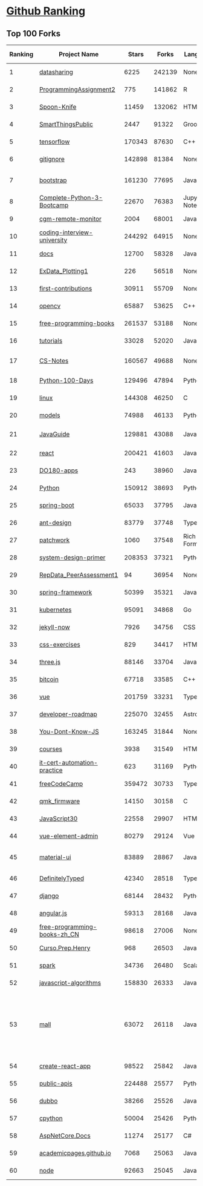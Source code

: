 [Github Ranking](../README.md)
==========

## Top 100 Forks

| Ranking | Project Name | Stars | Forks | Language | Open Issues | Description | Last Commit |
| ------- | ------------ | ----- | ----- | -------- | ----------- | ----------- | ----------- |
| 1 | [datasharing](https://github.com/jtleek/datasharing) | 6225 | 242139 | None | 297 | The Leek group guide to data sharing  | 2022-12-22T12:46:26Z |
| 2 | [ProgrammingAssignment2](https://github.com/rdpeng/ProgrammingAssignment2) | 775 | 141862 | R | 189 | Repository for Programming Assignment 2 for R Programming on Coursera | 2023-01-12T04:09:37Z |
| 3 | [Spoon-Knife](https://github.com/octocat/Spoon-Knife) | 11459 | 132062 | HTML | 1639 | This repo is for demonstration purposes only. | 2023-01-12T22:43:44Z |
| 4 | [SmartThingsPublic](https://github.com/SmartThingsCommunity/SmartThingsPublic) | 2447 | 91322 | Groovy | 60 | SmartThings open-source DeviceType Handlers and SmartApps code | 2023-01-05T11:11:34Z |
| 5 | [tensorflow](https://github.com/tensorflow/tensorflow) | 170343 | 87630 | C++ | 2075 | An Open Source Machine Learning Framework for Everyone | 2023-01-13T02:08:01Z |
| 6 | [gitignore](https://github.com/github/gitignore) | 142898 | 81384 | None | 0 | A collection of useful .gitignore templates | 2023-01-12T16:59:36Z |
| 7 | [bootstrap](https://github.com/twbs/bootstrap) | 161230 | 77695 | JavaScript | 236 | The most popular HTML, CSS, and JavaScript framework for developing responsive, mobile first projects on the web. | 2023-01-13T02:54:01Z |
| 8 | [Complete-Python-3-Bootcamp](https://github.com/Pierian-Data/Complete-Python-3-Bootcamp) | 22670 | 76383 | Jupyter Notebook | 93 | Course Files for Complete Python 3 Bootcamp Course on Udemy | 2023-01-12T10:02:47Z |
| 9 | [cgm-remote-monitor](https://github.com/nightscout/cgm-remote-monitor) | 2004 | 68001 | JavaScript | 142 | nightscout web monitor | 2023-01-13T00:49:00Z |
| 10 | [coding-interview-university](https://github.com/jwasham/coding-interview-university) | 244292 | 64915 | None | 40 | A complete computer science study plan to become a software engineer. | 2023-01-11T07:42:39Z |
| 11 | [docs](https://github.com/github/docs) | 12700 | 58328 | JavaScript | 103 | The open-source repo for docs.github.com | 2023-01-13T00:43:59Z |
| 12 | [ExData_Plotting1](https://github.com/rdpeng/ExData_Plotting1) | 226 | 56518 | None | 76 | Plotting Assignment 1 for Exploratory Data Analysis | 2022-11-02T16:40:14Z |
| 13 | [first-contributions](https://github.com/firstcontributions/first-contributions) | 30911 | 55709 | None | 16 | 🚀✨ Help beginners to contribute to open source projects | 2023-01-13T02:37:44Z |
| 14 | [opencv](https://github.com/opencv/opencv) | 65887 | 53625 | C++ | 2297 | Open Source Computer Vision Library | 2023-01-13T01:24:25Z |
| 15 | [free-programming-books](https://github.com/EbookFoundation/free-programming-books) | 261537 | 53188 | None | 34 | :books: Freely available programming books | 2023-01-12T12:27:46Z |
| 16 | [tutorials](https://github.com/eugenp/tutorials) | 33028 | 52020 | Java | 24 | Just Announced - "Learn Spring Security OAuth":  | 2023-01-13T02:28:36Z |
| 17 | [CS-Notes](https://github.com/CyC2018/CS-Notes) | 160567 | 49688 | None | 117 | :books: 技术面试必备基础知识、Leetcode、计算机操作系统、计算机网络、系统设计 | 2023-01-11T08:01:40Z |
| 18 | [Python-100-Days](https://github.com/jackfrued/Python-100-Days) | 129496 | 47894 | Python | 491 | Python - 100天从新手到大师 | 2022-12-27T18:45:41Z |
| 19 | [linux](https://github.com/torvalds/linux) | 144308 | 46250 | C | 0 | Linux kernel source tree | 2023-01-13T00:46:59Z |
| 20 | [models](https://github.com/tensorflow/models) | 74988 | 46133 | Python | 1056 | Models and examples built with TensorFlow | 2023-01-12T23:17:07Z |
| 21 | [JavaGuide](https://github.com/Snailclimb/JavaGuide) | 129881 | 43088 | Java | 64 | 「Java学习+面试指南」一份涵盖大部分 Java 程序员所需要掌握的核心知识。准备 Java 面试，首选 JavaGuide！ | 2023-01-12T13:39:52Z |
| 22 | [react](https://github.com/facebook/react) | 200421 | 41603 | JavaScript | 901 | A declarative, efficient, and flexible JavaScript library for building user interfaces. | 2023-01-12T22:06:12Z |
| 23 | [DO180-apps](https://github.com/RedHatTraining/DO180-apps) | 243 | 38960 | JavaScript | 0 | DO180 Repository for Sample Applications | 2023-01-11T14:49:12Z |
| 24 | [Python](https://github.com/TheAlgorithms/Python) | 150912 | 38693 | Python | 14 | All Algorithms implemented in Python | 2023-01-12T15:24:21Z |
| 25 | [spring-boot](https://github.com/spring-projects/spring-boot) | 65033 | 37795 | Java | 557 | Spring Boot | 2023-01-12T15:21:22Z |
| 26 | [ant-design](https://github.com/ant-design/ant-design) | 83779 | 37748 | TypeScript | 889 | An enterprise-class UI design language and React UI library | 2023-01-13T02:46:36Z |
| 27 | [patchwork](https://github.com/jlord/patchwork) | 1060 | 37548 | Rich Text Format | 22 | All the Git-it Workshop completers!  | 2023-01-13T01:15:01Z |
| 28 | [system-design-primer](https://github.com/donnemartin/system-design-primer) | 208353 | 37321 | Python | 170 | Learn how to design large-scale systems. Prep for the system design interview.  Includes Anki flashcards. | 2023-01-09T07:29:23Z |
| 29 | [RepData_PeerAssessment1](https://github.com/rdpeng/RepData_PeerAssessment1) | 94 | 36954 | None | 6 | Peer Assessment 1 for Reproducible Research | 2022-08-25T17:01:55Z |
| 30 | [spring-framework](https://github.com/spring-projects/spring-framework) | 50399 | 35321 | Java | 1295 | Spring Framework | 2023-01-12T14:34:10Z |
| 31 | [kubernetes](https://github.com/kubernetes/kubernetes) | 95091 | 34868 | Go | 1578 | Production-Grade Container Scheduling and Management | 2023-01-13T02:58:59Z |
| 32 | [jekyll-now](https://github.com/barryclark/jekyll-now) | 7926 | 34756 | CSS | 144 | Build a Jekyll blog in minutes, without touching the command line. | 2023-01-12T12:17:46Z |
| 33 | [css-exercises](https://github.com/TheOdinProject/css-exercises) | 829 | 34417 | HTML | 10 | None | 2023-01-11T21:06:35Z |
| 34 | [three.js](https://github.com/mrdoob/three.js) | 88146 | 33704 | JavaScript | 362 | JavaScript 3D Library. | 2023-01-12T18:44:45Z |
| 35 | [bitcoin](https://github.com/bitcoin/bitcoin) | 67718 | 33585 | C++ | 420 | Bitcoin Core integration/staging tree | 2023-01-12T23:34:36Z |
| 36 | [vue](https://github.com/vuejs/vue) | 201759 | 33231 | TypeScript | 351 | 🖖 Vue.js is a progressive, incrementally-adoptable JavaScript framework for building UI on the web. | 2023-01-12T14:47:00Z |
| 37 | [developer-roadmap](https://github.com/kamranahmedse/developer-roadmap) | 225070 | 32455 | Astro | 100 | Interactive roadmaps, guides and other educational content to help developers grow in their careers. | 2023-01-12T15:16:56Z |
| 38 | [You-Dont-Know-JS](https://github.com/getify/You-Dont-Know-JS) | 163245 | 31844 | None | 83 | A book series on JavaScript. @YDKJS on twitter. | 2023-01-05T06:09:22Z |
| 39 | [courses](https://github.com/DataScienceSpecialization/courses) | 3938 | 31549 | HTML | 26 | Course materials for the Data Science Specialization: https://www.coursera.org/specialization/jhudatascience/1 | 2021-03-30T06:51:57Z |
| 40 | [it-cert-automation-practice](https://github.com/google/it-cert-automation-practice) | 623 | 31169 | Python | 58 | Google IT Automation with Python Professional Certificate - Practice files | 2023-01-13T01:58:08Z |
| 41 | [freeCodeCamp](https://github.com/freeCodeCamp/freeCodeCamp) | 359472 | 30733 | TypeScript | 131 | freeCodeCamp.org's open-source codebase and curriculum. Learn to code for free. | 2023-01-12T22:53:59Z |
| 42 | [qmk_firmware](https://github.com/qmk/qmk_firmware) | 14150 | 30158 | C | 248 | Open-source keyboard firmware for Atmel AVR and Arm USB families | 2023-01-13T01:35:52Z |
| 43 | [JavaScript30](https://github.com/wesbos/JavaScript30) | 22558 | 29907 | HTML | 0 | 30 Day Vanilla JS Challenge | 2023-01-09T13:28:33Z |
| 44 | [vue-element-admin](https://github.com/PanJiaChen/vue-element-admin) | 80279 | 29124 | Vue | 1170 | :tada: A magical vue admin                                                                https://panjiachen.github.io/vue-element-admin | 2023-01-07T08:28:52Z |
| 45 | [material-ui](https://github.com/mui/material-ui) | 83889 | 28867 | JavaScript | 1120 | MUI Core: Ready-to-use foundational React components, free forever. It includes Material UI, which implements Google's Material Design. | 2023-01-13T02:56:42Z |
| 46 | [DefinitelyTyped](https://github.com/DefinitelyTyped/DefinitelyTyped) | 42340 | 28518 | TypeScript | 656 | The repository for high quality TypeScript type definitions. | 2023-01-12T23:33:56Z |
| 47 | [django](https://github.com/django/django) | 68144 | 28432 | Python | 0 | The Web framework for perfectionists with deadlines. | 2023-01-12T18:36:14Z |
| 48 | [angular.js](https://github.com/angular/angular.js) | 59313 | 28168 | JavaScript | 391 | AngularJS - HTML enhanced for web apps! | 2022-04-12T15:57:22Z |
| 49 | [free-programming-books-zh_CN](https://github.com/justjavac/free-programming-books-zh_CN) | 98618 | 27006 | None | 0 | :books: 免费的计算机编程类中文书籍，欢迎投稿 | 2023-01-05T13:02:01Z |
| 50 | [Curso.Prep.Henry](https://github.com/atralice/Curso.Prep.Henry) | 968 | 26503 | JavaScript | 0 | Curso de Preparación para Ingresar a Henry. | 2023-01-07T08:06:43Z |
| 51 | [spark](https://github.com/apache/spark) | 34736 | 26480 | Scala | 0 | Apache Spark - A unified analytics engine for large-scale data processing | 2023-01-13T02:52:33Z |
| 52 | [javascript-algorithms](https://github.com/trekhleb/javascript-algorithms) | 158830 | 26333 | JavaScript | 104 | 📝 Algorithms and data structures implemented in JavaScript with explanations and links to further readings | 2023-01-09T14:50:18Z |
| 53 | [mall](https://github.com/macrozheng/mall) | 63072 | 26118 | Java | 26 | mall项目是一套电商系统，包括前台商城系统及后台管理系统，基于SpringBoot+MyBatis实现，采用Docker容器化部署。 前台商城系统包含首页门户、商品推荐、商品搜索、商品展示、购物车、订单流程、会员中心、客户服务、帮助中心等模块。 后台管理系统包含商品管理、订单管理、会员管理、促销管理、运营管理、内容管理、统计报表、财务管理、权限管理、设置等模块。 | 2023-01-12T08:34:52Z |
| 54 | [create-react-app](https://github.com/facebook/create-react-app) | 98522 | 25842 | JavaScript | 1502 | Set up a modern web app by running one command. | 2023-01-11T10:42:24Z |
| 55 | [public-apis](https://github.com/public-apis/public-apis) | 224488 | 25577 | Python | 23 | A collective list of free APIs | 2023-01-10T04:20:39Z |
| 56 | [dubbo](https://github.com/apache/dubbo) | 38266 | 25526 | Java | 566 | Apache Dubbo is a high-performance, java based, open source RPC framework. | 2023-01-13T02:36:32Z |
| 57 | [cpython](https://github.com/python/cpython) | 50004 | 25426 | Python | 6678 | The Python programming language | 2023-01-13T01:20:01Z |
| 58 | [AspNetCore.Docs](https://github.com/dotnet/AspNetCore.Docs) | 11274 | 25177 | C# | 444 | Documentation for ASP.NET Core | 2023-01-13T02:28:42Z |
| 59 | [academicpages.github.io](https://github.com/academicpages/academicpages.github.io) | 7068 | 25063 | JavaScript | 153 | Github Pages template for academic personal websites, forked from mmistakes/minimal-mistakes | 2023-01-12T21:56:16Z |
| 60 | [node](https://github.com/nodejs/node) | 92663 | 25045 | JavaScript | 1304 | Node.js JavaScript runtime :sparkles::turtle::rocket::sparkles: | 2023-01-13T02:53:41Z |

